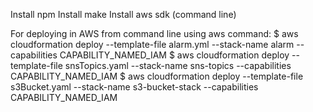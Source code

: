 Install npm
Install make
Install aws sdk (command line)

For deploying in AWS from command line using aws command:
$ aws cloudformation deploy --template-file alarm.yml --stack-name alarm --capabilities CAPABILITY_NAMED_IAM
$ aws cloudformation deploy --template-file snsTopics.yaml --stack-name sns-topics --capabilities CAPABILITY_NAMED_IAM
$ aws cloudformation deploy --template-file s3Bucket.yaml --stack-name s3-bucket-stack --capabilities CAPABILITY_NAMED_IAM